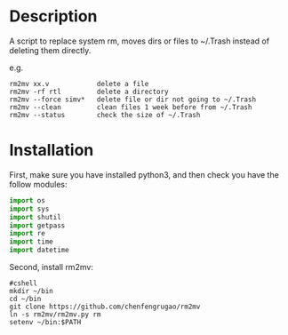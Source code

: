 
# Description

A script to replace system rm, moves dirs or files to ~/.Trash instead of deleting them directly.

e.g.

```shell
rm2mv xx.v            delete a file
rm2mv -rf rtl         delete a directory
rm2mv --force simv*   delete file or dir not going to ~/.Trash
rm2mv --clean         clean files 1 week before from ~/.Trash
rm2mv --status        check the size of ~/.Trash
```

# Installation

First, make sure you have installed python3, and then check you have the follow modules:

``` python
import os
import sys
import shutil
import getpass
import re
import time
import datetime
```

Second, install rm2mv:

```shell
#cshell
mkdir ~/bin
cd ~/bin
git clone https://github.com/chenfengrugao/rm2mv
ln -s rm2mv/rm2mv.py rm
setenv ~/bin:$PATH
```




